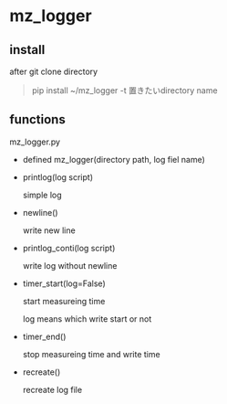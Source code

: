 # mz_logger

## install
after git clone directory
> pip install ~/mz_logger -t 置きたいdirectory name

## functions
mz_logger.py

* defined mz_logger(directory path, log fiel name)
* printlog(log script)
    
    simple log

* newline()

    write new line

* printlog_conti(log script)

    write log without newline

* timer_start(log=False)

    start measureing time

    log means which write start or not

* timer_end()

    stop measureing time and write time

* recreate()

    recreate log file
